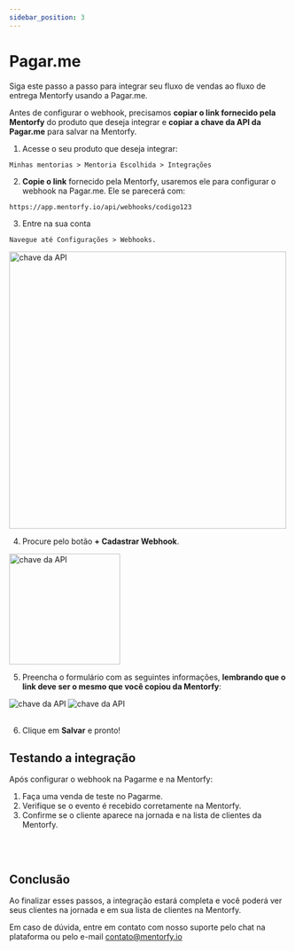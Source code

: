 ```yaml
---
sidebar_position: 3
---
```


# Pagar.me

Siga este passo a passo para integrar seu fluxo de vendas ao fluxo de entrega Mentorfy usando a Pagar.me.

Antes de configurar o webhook, precisamos **copiar o link fornecido pela Mentorfy** do produto que deseja integrar e **copiar a chave da API da Pagar.me** para salvar na Mentorfy.

1. Acesse o seu produto que deseja integrar:
```
Minhas mentorias > Mentoria Escolhida > Integrações
```

2. **Copie o link** fornecido pela Mentorfy, usaremos ele para configurar o webhook na Pagar.me. Ele se parecerá com:
```
https://app.mentorfy.io/api/webhooks/codigo123
```

3. Entre na sua conta
```
Navegue até Configurações > Webhooks.
```
<img src="/docs/img/pagarme_webhooks.jpg" height="500" alt="chave da API"  /> 
<br/>

4. Procure pelo botão **+ Cadastrar Webhook**.

<img src="/docs/img/pagarme_cadastrar.jpg" height="200" alt="chave da API" /> 
<br/>

5. Preencha o formulário com as seguintes informações, **lembrando que o link deve ser o mesmo que você copiou da Mentorfy**:

<img src="/docs/img/pagarme_form1.jpg" alt="chave da API" />
<img src="/docs/img/pagarme_form2.jpg" alt="chave da API" /> 
<br/>
<br/>

6. Clique em **Salvar** e pronto!

## Testando a integração

Após configurar o webhook na Pagarme e na Mentorfy:

1. Faça uma venda de teste no Pagarme.
2. Verifique se o evento é recebido corretamente na Mentorfy.
3. Confirme se o cliente aparece na jornada e na lista de clientes da Mentorfy.

<br/>
<br/>

## Conclusão

Ao finalizar esses passos, a integração estará completa e você poderá ver seus clientes na jornada e em sua lista de clientes na Mentorfy.

Em caso de dúvida, entre em contato com nosso suporte pelo chat na plataforma ou pelo e-mail contato@mentorfy.io